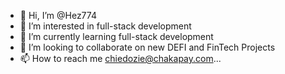 - 👋 Hi, I’m @Hez774
- 👀 I’m interested in full-stack development
- 🌱 I’m currently learning full-stack development
- 💞️ I’m looking to collaborate on new DEFI and FinTech Projects
- 📫 How to reach me chiedozie@chakapay.com...

<!---
Hez774/Hez774 is a ✨ special ✨ repository because its `README.md` (this file) appears on your GitHub profile.
You can click the Preview link to take a look at your changes.
--->

